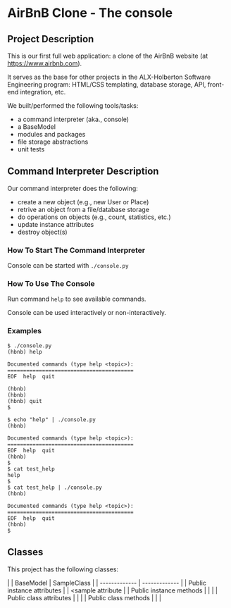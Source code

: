 # AirBnB Clone - The console

## Project Description

This is our first full web application: a clone of the AirBnB website (at https://www.airbnb.com).

It serves as the base for other projects in the ALX-Holberton Software Engineering program: HTML/CSS templating, database storage, API, front-end integration, etc.

We built/performed the following tools/tasks:
- a command interpreter (aka., console)
- a BaseModel
- modules and packages
- file storage abstractions
- unit tests

## Command Interpreter Description

Our command interpreter does the following:
- create a new object (e.g., new User or Place)
- retrive an object from a file/database storage
- do operations on objects (e.g., count, statistics, etc.)
- update instance attributes
- destroy object(s)

### How To Start The Command Interpreter

Console can be started with ```./console.py```

### How To Use The Console

Run command ```help``` to see available commands.

Console can be used interactively or non-interactively.

### Examples

```
$ ./console.py
(hbnb) help

Documented commands (type help <topic>):
========================================
EOF  help  quit

(hbnb) 
(hbnb) 
(hbnb) quit
$
```

```
$ echo "help" | ./console.py
(hbnb)

Documented commands (type help <topic>):
========================================
EOF  help  quit
(hbnb) 
$
$ cat test_help
help
$
$ cat test_help | ./console.py
(hbnb)

Documented commands (type help <topic>):
========================================
EOF  help  quit
(hbnb) 
$
```

## Classes

This project has the following classes:

|  | BaseModel | SampleClass |
| ------------- | ------------- |
| Public instance attributes  | <sample attribute>  | <sample attribute |
| Public instance methods  |  |  |
| Public class attributes  |  |  |
| Public class methods  |  |  |
